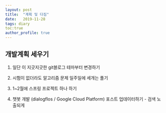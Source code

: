 ```yaml
---
layout: post
title:  "계획 및 다짐"
date:   2019-11-28
tags: diary
toc:true
author_profile: true
---
```


## 개발계획 세우기



1. 일단 이 지긋지긋한 git블로그 테마부터 변경하기

2. 시험이 없더라도 알고리즘 문제 일주일에 세개는 풀기

3. 1~2월에 스프링 프로젝트 하나 하기

4. 챗봇 개발 (dialogflos / Google Cloud Platform) 포스트 업데이터하기 - 검색 노출되게

   
